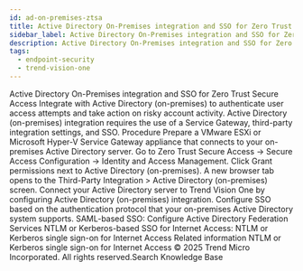 ```yaml
---
id: ad-on-premises-ztsa
title: Active Directory On-Premises integration and SSO for Zero Trust Secure Access
sidebar_label: Active Directory On-Premises integration and SSO for Zero Trust Secure Access
description: Active Directory On-Premises integration and SSO for Zero Trust Secure Access
tags:
  - endpoint-security
  - trend-vision-one
---
```


 Active Directory On-Premises integration and SSO for Zero Trust Secure Access Integrate with Active Directory (on-premises) to authenticate user access attempts and take action on risky account activity. Active Directory (on-premises) integration requires the use of a Service Gateway, third-party integration settings, and SSO. Procedure Prepare a VMware ESXi or Microsoft Hyper-V Service Gateway appliance that connects to your on-premises Active Directory server. Go to Zero Trust Secure Access → Secure Access Configuration → Identity and Access Management. Click Grant permissions next to Active Directory (on-premises). A new browser tab opens to the Third-Party Integration > Active Directory (on-premises) screen. Connect your Active Directory server to Trend Vision One by configuring Active Directory (on-premises) integration. Configure SSO based on the authentication protocol that your on-premises Active Directory system supports. SAML-based SSO: Configure Active Directory Federation Services NTLM or Kerberos-based SSO for Internet Access: NTLM or Kerberos single sign-on for Internet Access Related information NTLM or Kerberos single sign-on for Internet Access © 2025 Trend Micro Incorporated. All rights reserved.Search Knowledge Base